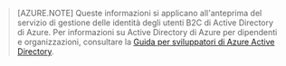 > [AZURE.NOTE]
	Queste informazioni si applicano all'anteprima del servizio di gestione delle identità degli utenti B2C di Active Directory di Azure. Per informazioni su Active Directory di Azure per dipendenti e organizzazioni, 
	consultare la [Guida per sviluppatori di Azure Active Directory](active-directory-developers-guide.md).

<!----HONumber=Oct15_HO3-->